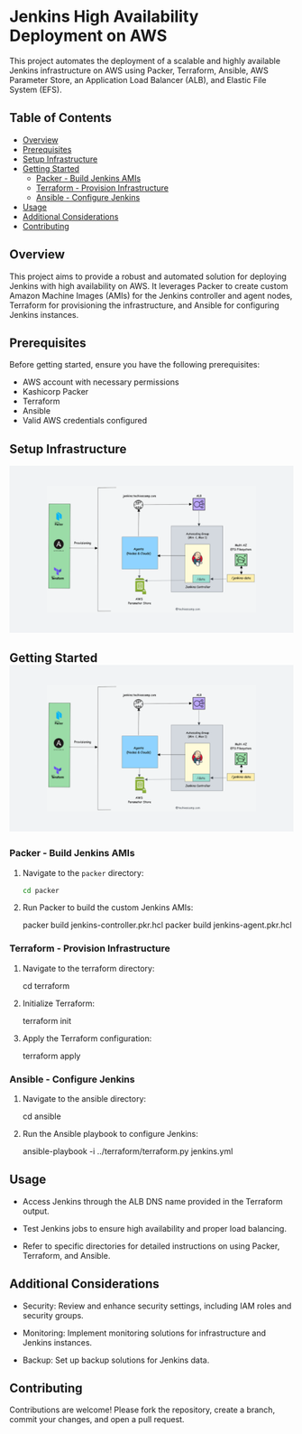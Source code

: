 # Jenkins High Availability Deployment on AWS

This project automates the deployment of a scalable and highly available Jenkins infrastructure on AWS using Packer, Terraform, Ansible, AWS Parameter Store, an Application Load Balancer (ALB), and Elastic File System (EFS).

## Table of Contents

- [Overview](#overview)
- [Prerequisites](#prerequisites)
- [Setup Infrastructure](#setup-infrastructure)
- [Getting Started](#getting-started)
  - [Packer - Build Jenkins AMIs](#packer---build-jenkins-amis)
  - [Terraform - Provision Infrastructure](#terraform---provision-infrastructure)
  - [Ansible - Configure Jenkins](#ansible---configure-jenkins)
- [Usage](#usage)
- [Additional Considerations](#additional-considerations)
- [Contributing](#contributing)


## Overview

This project aims to provide a robust and automated solution for deploying Jenkins with high availability on AWS. It leverages Packer to create custom Amazon Machine Images (AMIs) for the Jenkins controller and agent nodes, Terraform for provisioning the infrastructure, and Ansible for configuring Jenkins instances.

## Prerequisites

Before getting started, ensure you have the following prerequisites:

- AWS account with necessary permissions
- Kashicorp Packer
- Terraform 
- Ansible 
- Valid AWS credentials configured

## Setup Infrastructure

![Setup Infrastructure](./image/jenkins-ha.png)

## Getting Started![Setup Infrastructure](./image/jenkins-ha.png)

### Packer - Build Jenkins AMIs

1. Navigate to the `packer` directory:

   ```bash
   cd packer

2. Run Packer to build the custom Jenkins AMIs:

    packer build jenkins-controller.pkr.hcl
    packer build jenkins-agent.pkr.hcl

### Terraform - Provision Infrastructure

1. Navigate to the terraform directory:

    cd terraform

2. Initialize Terraform:

    terraform init

3. Apply the Terraform configuration:

    terraform apply

### Ansible - Configure Jenkins

1. Navigate to the ansible directory:

    cd ansible

2. Run the Ansible playbook to configure Jenkins:

    ansible-playbook -i ../terraform/terraform.py jenkins.yml

## Usage

- Access Jenkins through the ALB DNS name provided in the Terraform output.

- Test Jenkins jobs to ensure high availability and proper load balancing.

- Refer to specific directories for detailed instructions on using Packer, Terraform, and Ansible.

## Additional Considerations

- Security: Review and enhance security settings, including IAM roles and security groups.

- Monitoring: Implement monitoring solutions for infrastructure and Jenkins instances.

- Backup: Set up backup solutions for Jenkins data.

## Contributing

Contributions are welcome! Please fork the repository, create a branch, commit your changes, and open a pull request.


 